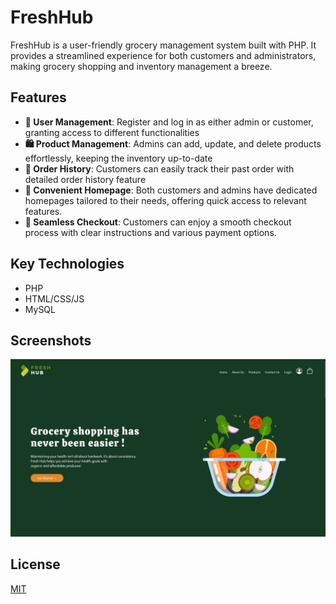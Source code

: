 # FreshHub

FreshHub is a user-friendly grocery management system built with PHP. It provides a streamlined experience for both customers and administrators, making grocery shopping and inventory management a breeze.

## Features

- **👤 User Management**: Register and log in as either admin or customer, granting access to different functionalities
- **🛍️ Product Management**: Admins can add, update, and delete products effortlessly, keeping the inventory up-to-date
- **📜 Order History**: Customers can easily track their past order with detailed order history feature
- **🏡 Convenient Homepage**: Both customers and admins have dedicated homepages tailored to their needs, offering quick access to relevant features.
- **💸 Seamless Checkout**: Customers can enjoy a smooth checkout process with clear instructions and various payment options.

## Key Technologies

- PHP
- HTML/CSS/JS
- MySQL

## Screenshots
![homepage](https://github.com/Dalton-G/FreshHub/blob/main/screenshots/HomePage.png?raw=true)


## License

[MIT](https://github.com/Dalton-G/FreshHub/blob/main/LICENSE)